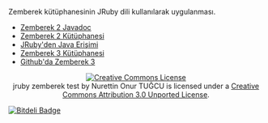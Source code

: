 Zemberek kütüphanesinin JRuby dili kullanılarak uygulanması.

* [Zemberek 2 Javadoc](http://dev.gentoo.org/~serkan/zemberek-javadoc/overview-summary.html)
* [Zemberek 2 Kütüphanesi](http://code.google.com/p/zemberek/downloads/list?can=3&q=&colspec=Filename+Summary+Uploaded+ReleaseDate+Size+DownloadCount)
* [JRuby'den Java Erişimi](https://github.com/jruby/jruby/wiki/CallingJavaFromJRuby)
* [Zemberek 3 Kütüphanesi](http://code.google.com/p/zemberek3/)
* [Github'da Zemberek 3](https://github.com/ahmetaa)

<center>
<a rel="license" href="http://creativecommons.org/licenses/by/3.0/deed.en_US"><img alt="Creative Commons License" style="border-width:0" src="http://i.creativecommons.org/l/by/3.0/88x31.png" /></a><br /><span xmlns:dct="http://purl.org/dc/terms/" property="dct:title">jruby zemberek test</span> by <span xmlns:cc="http://creativecommons.org/ns#" property="cc:attributionName">Nurettin Onur TUĞCU</span> is licensed under a <a rel="license" href="http://creativecommons.org/licenses/by/3.0/deed.en_US">Creative Commons Attribution 3.0 Unported License</a>.
</center>


[![Bitdeli Badge](https://d2weczhvl823v0.cloudfront.net/nurettin/jruby-zemberek-test/trend.png)](https://bitdeli.com/free "Bitdeli Badge")


